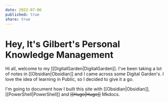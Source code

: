 ```yaml
---
date: 2022-07-06
published: true
share: true
---
```


# Hey, It's Gilbert's Personal Knowledge Management

Hi all, welcome to my [[DigitalGarden|DigitalGarden]]. I've been taking a lot of notes in [[Obsidian|Obsidian]] and I came across some Digital Garden's. I love the idea of learning in Public, so I decided to give it a go.

I'm going to document how I built this site with [[Obsidian|Obsidian]], [[PowerShell|PowerShell]] and ~~[[Hugo|Hugo]]~~ Mkdocs.